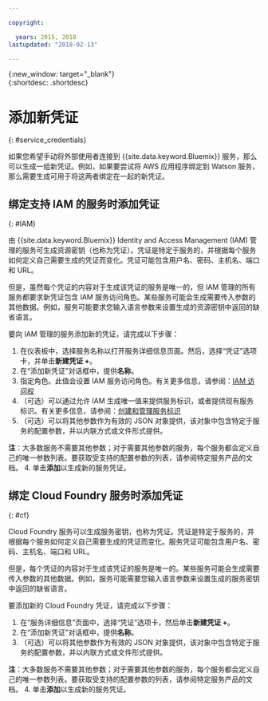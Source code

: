 ```yaml
---

copyright:

  years: 2015, 2018
lastupdated: "2018-02-13"

---
```


{:new_window: target="_blank"}  
{:shortdesc: .shortdesc}


# 添加新凭证
{: #service_credentials}

如果您希望手动将外部使用者连接到 {{site.data.keyword.Bluemix}} 服务，那么可以生成一组新凭证。例如，如果要尝试将 AWS 应用程序绑定到 Watson 服务，那么需要生成可用于将这两者绑定在一起的新凭证。

## 绑定支持 IAM 的服务时添加凭证
{: #IAM}

由 {{site.data.keyword.Bluemix}} Identity and Access Management (IAM) 管理的服务可生成资源密钥（也称为凭证）。凭证是特定于服务的，并根据每个服务如何定义自己需要生成的凭证而变化。凭证可能包含用户名、密码、主机名、端口和 URL。 

但是，虽然每个凭证的内容对于生成该凭证的服务是唯一的，但 IAM 管理的所有服务都要求新凭证包含 IAM 服务访问角色。某些服务可能会生成需要传入参数的其他数据。例如，服务可能要求您输入语言参数来设置生成的资源密钥中返回的缺省语言。 

要向 IAM 管理的服务添加新的凭证，请完成以下步骤：

1. 在仪表板中，选择服务名称以打开服务详细信息页面。然后，选择“凭证”选项卡，并单击**新建凭证 +**。
2. 在“添加新凭证”对话框中，提供**名称**。
3. 指定角色。此值会设置 IAM 服务访问角色。有关更多信息，请参阅：[IAM 访问权](/docs/iam/users_roles.html#userroles)
4. （可选）可以通过允许 IAM 生成唯一值来提供服务标识，或者提供现有服务标识。有关更多信息，请参阅：[创建和管理服务标识](https://console.stage1.bluemix.net/docs/iam/serviceid.html#serviceids)
3. （可选）可以将其他参数作为有效的 JSON 对象提供，该对象中包含特定于服务的配置参数，并以内联方式或文件形式提供。

  **注**：大多数服务不需要其他参数；对于需要其他参数的服务，每个服务都会定义自己的唯一参数列表。要获取受支持的配置参数的列表，请参阅特定服务产品的文档。
4. 单击**添加**以生成新的服务凭证。

## 绑定 Cloud Foundry 服务时添加凭证
{: #cf}

Cloud Foundry 服务可以生成服务密钥，也称为凭证。凭证是特定于服务的，并根据每个服务如何定义自己需要生成的凭证而变化。服务凭证可能包含用户名、密码、主机名、端口和 URL。 

但是，每个凭证的内容对于生成该凭证的服务是唯一的。某些服务可能会生成需要传入参数的其他数据。例如，服务可能需要您输入语言参数来设置生成的服务密钥中返回的缺省语言。 

要添加新的 Cloud Foundry 凭证，请完成以下步骤：

1. 在“服务详细信息”页面中，选择“凭证”选项卡，然后单击**新建凭证 +**。
2. 在“添加新凭证”对话框中，提供**名称**。
3. （可选）可以将其他参数作为有效的 JSON 对象提供，该对象中包含特定于服务的配置参数，并以内联方式或文件形式提供。

  **注**：大多数服务不需要其他参数；对于需要其他参数的服务，每个服务都会定义自己的唯一参数列表。要获取受支持的配置参数的列表，请参阅特定服务产品的文档。
4. 单击**添加**以生成新的服务凭证。

